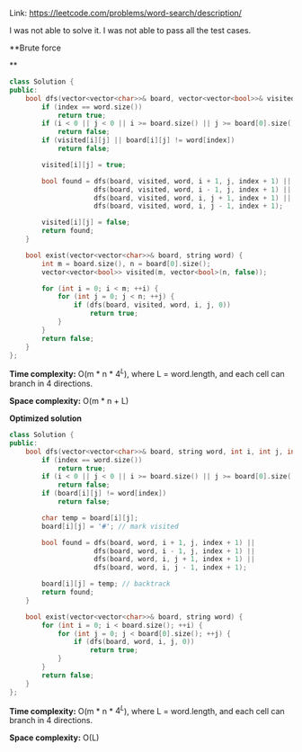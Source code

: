 Link: https://leetcode.com/problems/word-search/description/

I was not able to solve it. I was not able to pass all the test cases.


**Brute force



**

```cpp
class Solution {
public:
    bool dfs(vector<vector<char>>& board, vector<vector<bool>>& visited, string& word, int i, int j, int index) {
        if (index == word.size())
            return true;
        if (i < 0 || j < 0 || i >= board.size() || j >= board[0].size())
            return false;
        if (visited[i][j] || board[i][j] != word[index])
            return false;

        visited[i][j] = true;

        bool found = dfs(board, visited, word, i + 1, j, index + 1) ||
                     dfs(board, visited, word, i - 1, j, index + 1) ||
                     dfs(board, visited, word, i, j + 1, index + 1) ||
                     dfs(board, visited, word, i, j - 1, index + 1);

        visited[i][j] = false;
        return found;
    }

    bool exist(vector<vector<char>>& board, string word) {
        int m = board.size(), n = board[0].size();
        vector<vector<bool>> visited(m, vector<bool>(n, false));

        for (int i = 0; i < m; ++i) {
            for (int j = 0; j < n; ++j) {
                if (dfs(board, visited, word, i, j, 0))
                    return true;
            }
        }
        return false;
    }
};
```

**Time complexity:** O(m * n * $4^{L}$), where L = word.length, and each cell can branch in 4 directions.

**Space complexity:** O(m * n + L)

**Optimized solution**

```cpp
class Solution {
public:
    bool dfs(vector<vector<char>>& board, string word, int i, int j, int index) {
        if (index == word.size())
            return true;
        if (i < 0 || j < 0 || i >= board.size() || j >= board[0].size())
            return false;
        if (board[i][j] != word[index])
            return false;

        char temp = board[i][j];
        board[i][j] = '#'; // mark visited

        bool found = dfs(board, word, i + 1, j, index + 1) ||
                     dfs(board, word, i - 1, j, index + 1) ||
                     dfs(board, word, i, j + 1, index + 1) ||
                     dfs(board, word, i, j - 1, index + 1);

        board[i][j] = temp; // backtrack
        return found;
    }

    bool exist(vector<vector<char>>& board, string word) {
        for (int i = 0; i < board.size(); ++i) {
            for (int j = 0; j < board[0].size(); ++j) {
                if (dfs(board, word, i, j, 0))
                    return true;
            }
        }
        return false;
    }
};
```

**Time complexity:** O(m * n * $4^{L}$), where L = word.length, and each cell can branch in 4 directions.

**Space complexity:** O(L)